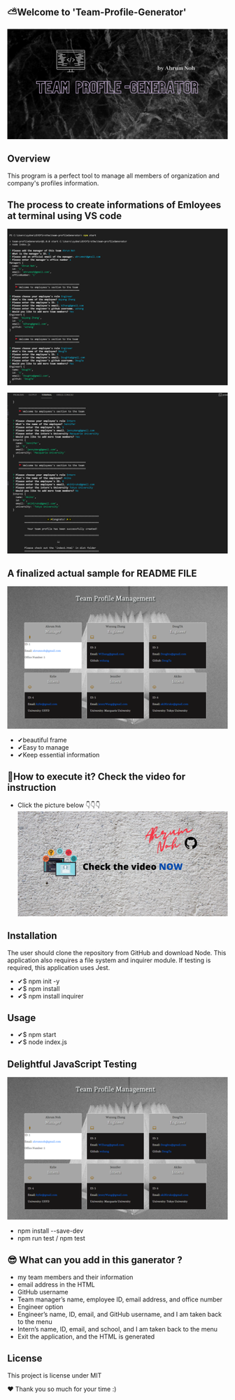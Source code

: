 ## ⛅Welcome to 'Team-Profile-Generator'

![Readme Generator](https://github.com/ahrumnoh/team-profileGenerator/blob/main/assets/Team%20profile%20-generator.jpg?raw=true)



## Overview

This program is a perfect tool to manage all members of organization and company's profiles information.





## The process to create informations of Emloyees at terminal using VS code
![VS terminal image1](https://github.com/ahrumnoh/team-profileGenerator/blob/main/assets/Screenshot%20(41).png)

![VS terminal image2](https://github.com/ahrumnoh/team-profileGenerator/blob/main/assets/Screenshot%20(42).png?raw=true)




## A finalized actual sample for README FILE
![README FILE](https://github.com/ahrumnoh/team-profileGenerator/blob/main/assets/Screenshot%20(43).png?raw=true)

* ✔beautiful frame
* ✔Easy to manage
* ✔Keep essential information


## 🚩How to execute it? Check the video for instruction
 * Click the picture below 👇👇👇
[![Watch the video](https://github.com/ahrumnoh/ReadmeGenerator/blob/main/Image/Check%20the%20video%20NOW%20(1).jpg?raw=true)](https://drive.google.com/file/d/1pOITXSYfYEfz9ZRY6YU4tQz2UqKvEvhb/view)




## Installation 
The user should clone the repository from GitHub and download Node. This application also requires a file system and inquirer module. If testing is required, this application uses Jest. 

* ✔$ npm init -y
* ✔$ npm install
* ✔$ npm install inquirer

## Usage 
* ✔$ npm start
* ✔$ node index.js


## Delightful JavaScript Testing
![README FILE](https://github.com/ahrumnoh/team-profileGenerator/blob/main/assets/Screenshot%20(43).png?raw=true)
* npm install --save-dev 
* npm run test / npm test




## 😎 What can you add in this ganerator ?

* my team members and their information
* email address in the HTML
* GitHub username
* Team manager’s name, employee ID, email address, and office number
* Engineer option
* Engineer’s name, ID, email, and GitHub username, and I am taken back to the menu
* Intern’s name, ID, email, and school, and I am taken back to the menu
* Exit the application, and the HTML is generated



## License 
This project is license under MIT


❤ Thank you so much for your time :)

